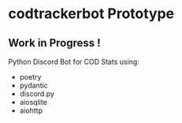 # codtrackerbot Prototype
## Work in Progress !
Python Discord Bot for COD Stats using:
- poetry
- pydantic
- discord.py
- aiosqlite
- aiohttp
